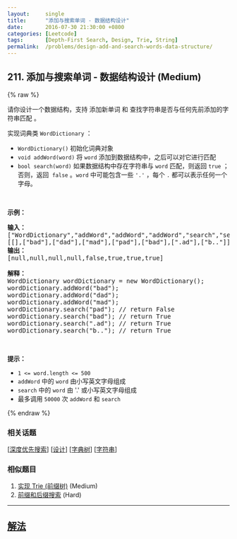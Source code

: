 ```yaml
---
layout:     single
title:      "添加与搜索单词 - 数据结构设计"
date:       2016-07-30 21:30:00 +0800
categories: [Leetcode]
tags:       [Depth-First Search, Design, Trie, String]
permalink:  /problems/design-add-and-search-words-data-structure/
---
```


## 211. 添加与搜索单词 - 数据结构设计 (Medium)

{% raw %}

<p>请你设计一个数据结构，支持 添加新单词 和 查找字符串是否与任何先前添加的字符串匹配 。</p>

<p>实现词典类 <code>WordDictionary</code> ：</p>

<ul>
	<li><code>WordDictionary()</code> 初始化词典对象</li>
	<li><code>void addWord(word)</code> 将 <code>word</code> 添加到数据结构中，之后可以对它进行匹配</li>
	<li><code>bool search(word)</code> 如果数据结构中存在字符串与 <code>word</code> 匹配，则返回 <code>true</code> ；否则，返回  <code>false</code> 。<code>word</code> 中可能包含一些 <code>'.'</code> ，每个 <code>.</code> 都可以表示任何一个字母。</li>
</ul>

<p> </p>

<p><strong>示例：</strong></p>

<pre>
<strong>输入：</strong>
["WordDictionary","addWord","addWord","addWord","search","search","search","search"]
[[],["bad"],["dad"],["mad"],["pad"],["bad"],[".ad"],["b.."]]
<strong>输出：</strong>
[null,null,null,null,false,true,true,true]

<strong>解释：</strong>
WordDictionary wordDictionary = new WordDictionary();
wordDictionary.addWord("bad");
wordDictionary.addWord("dad");
wordDictionary.addWord("mad");
wordDictionary.search("pad"); // return False
wordDictionary.search("bad"); // return True
wordDictionary.search(".ad"); // return True
wordDictionary.search("b.."); // return True
</pre>

<p> </p>

<p><strong>提示：</strong></p>

<ul>
	<li><code>1 <= word.length <= 500</code></li>
	<li><code>addWord</code> 中的 <code>word</code> 由小写英文字母组成</li>
	<li><code>search</code> 中的 <code>word</code> 由 '.' 或小写英文字母组成</li>
	<li>最多调用 <code>50000</code> 次 <code>addWord</code> 和 <code>search</code></li>
</ul>

{% endraw %}

### 相关话题
  [[深度优先搜索](https://github.com/awesee/leetcode/tree/main/tag/depth-first-search/README.md)]
  [[设计](https://github.com/awesee/leetcode/tree/main/tag/design/README.md)]
  [[字典树](https://github.com/awesee/leetcode/tree/main/tag/trie/README.md)]
  [[字符串](https://github.com/awesee/leetcode/tree/main/tag/string/README.md)]

### 相似题目
  1. [实现 Trie (前缀树)](/problems/implement-trie-prefix-tree) (Medium)
  1. [前缀和后缀搜索](/problems/prefix-and-suffix-search) (Hard)

---

## [解法](https://github.com/awesee/leetcode/tree/main/problems/design-add-and-search-words-data-structure)
